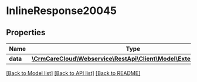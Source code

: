 # InlineResponse20045

## Properties
Name | Type | Description | Notes
------------ | ------------- | ------------- | -------------
**data** | [**\CrmCareCloud\Webservice\RestApi\Client\Model\ExternalApplication**](ExternalApplication.md) |  | [optional] 

[[Back to Model list]](../../README.md#documentation-for-models) [[Back to API list]](../../README.md#documentation-for-api-endpoints) [[Back to README]](../../README.md)

